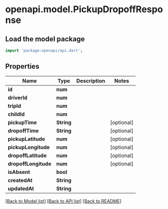 # openapi.model.PickupDropoffResponse

## Load the model package
```dart
import 'package:openapi/api.dart';
```

## Properties
Name | Type | Description | Notes
------------ | ------------- | ------------- | -------------
**id** | **num** |  | 
**driverId** | **num** |  | 
**tripId** | **num** |  | 
**childId** | **num** |  | 
**pickupTime** | **String** |  | [optional] 
**dropoffTime** | **String** |  | [optional] 
**pickupLatitude** | **num** |  | [optional] 
**pickupLongitude** | **num** |  | [optional] 
**dropoffLatitude** | **num** |  | [optional] 
**dropoffLongitude** | **num** |  | [optional] 
**isAbsent** | **bool** |  | 
**createdAt** | **String** |  | 
**updatedAt** | **String** |  | 

[[Back to Model list]](../README.md#documentation-for-models) [[Back to API list]](../README.md#documentation-for-api-endpoints) [[Back to README]](../README.md)


